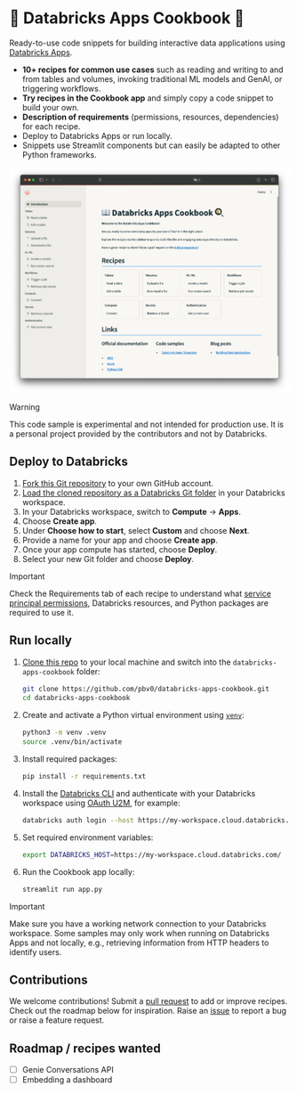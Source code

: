 # 📖 Databricks Apps Cookbook 🍳

Ready-to-use code snippets for building interactive data applications using [Databricks Apps](https://docs.databricks.com/en/dev-tools/databricks-apps/index.html).
* **10+ recipes for common use cases** such as reading and writing to and from tables and volumes, invoking traditional ML models and GenAI, or triggering workflows.
* **Try recipes in the Cookbook app** and simply copy a code snippet to build your own.
* **Description of requirements** (permissions, resources, dependencies) for each recipe.
* Deploy to Databricks Apps or run locally.
* Snippets use Streamlit components but can easily be adapted to other Python frameworks.

![Cookbook](assets/cookbook.png)

> [!WARNING]  
> This code sample is experimental and not intended for production use. It is a personal project provided by the contributors and not by Databricks.

## Deploy to Databricks
1. [Fork this Git repository](https://docs.github.com/de/pull-requests/collaborating-with-pull-requests/working-with-forks/fork-a-repo) to your own GitHub account.
1. [Load the cloned repository as a Databricks Git folder](https://docs.databricks.com/en/repos/index.html) in your Databricks workspace.
1. In your Databricks workspace, switch to **Compute** -> **Apps**.
1. Choose **Create app**.
1. Under **Choose how to start**, select **Custom** and choose **Next**.
1. Provide a name for your app and choose **Create app**.
1. Once your app compute has started, choose **Deploy**.
1. Select your new Git folder and choose **Deploy**.

> [!IMPORTANT]  
> Check the Requirements tab of each recipe to understand what [service principal permissions](https://docs.databricks.com/en/dev-tools/databricks-apps/app-development.html#configure-resources), Databricks resources, and Python packages are required to use it.

## Run locally
1. [Clone this repo](https://docs.github.com/en/repositories/creating-and-managing-repositories/cloning-a-repository) to your local machine and switch into the `databricks-apps-cookbook` folder:
   ```bash
   git clone https://github.com/pbv0/databricks-apps-cookbook.git
   cd databricks-apps-cookbook
   ```
1. Create and activate a Python virtual environment using [`venv`](https://docs.python.org/3/library/venv.html):
   ```bash
   python3 -m venv .venv
   source .venv/bin/activate
   ```
1. Install required packages:
   ```bash
   pip install -r requirements.txt
   ```
1. Install the [Databricks CLI](https://docs.databricks.com/en/dev-tools/cli/index.html) and authenticate with your Databricks workspace using [OAuth U2M](https://docs.databricks.com/en/dev-tools/auth/oauth-u2m.html), for example:
   ```bash
   databricks auth login --host https://my-workspace.cloud.databricks.com/
   ```
1. Set required environment variables:
   ```bash
   export DATABRICKS_HOST=https://my-workspace.cloud.databricks.com/
   ```
1. Run the Cookbook app locally:
   ```bash
   streamlit run app.py
   ```

> [!IMPORTANT]  
> Make sure you have a working network connection to your Databricks workspace. Some samples may only work when running on Databricks Apps and not locally, e.g., retrieving information from HTTP headers to identify users.

## Contributions
We welcome contributions! Submit a [pull request](https://github.com/pbv0/databricks-apps-cookbook/pulls) to add or improve recipes. Check out the roadmap below for inspiration. Raise an [issue](https://github.com/pbv0/databricks-apps-cookbook/issues) to report a bug or raise a feature request.

## Roadmap / recipes wanted
- [ ] Genie Conversations API
- [ ] Embedding a dashboard
